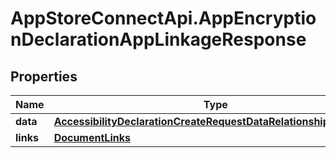 # AppStoreConnectApi.AppEncryptionDeclarationAppLinkageResponse

## Properties

Name | Type | Description | Notes
------------ | ------------- | ------------- | -------------
**data** | [**AccessibilityDeclarationCreateRequestDataRelationshipsAppData**](AccessibilityDeclarationCreateRequestDataRelationshipsAppData.md) |  | 
**links** | [**DocumentLinks**](DocumentLinks.md) |  | 


